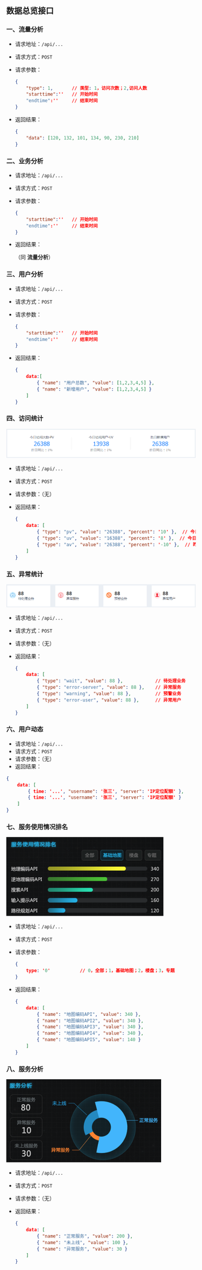 ## 数据总览接口

### 一、流量分析

* 请求地址：`/api/...`

* 请求方式：`POST`

* 请求参数：

  ```json
  {
      "type": 1,       // 类型: 1，访问次数；2,访问人数
      "starttime":''   // 开始时间
      "endtime":''     // 结束时间
  }
  ```

* 返回结果：

  ```json
  {
      "data": [120, 132, 101, 134, 90, 230, 210]
  }
  ```

  

### 二、业务分析

* 请求地址：`/api/...`

* 请求方式：`POST`

* 请求参数： 

  ```json
  {
      "starttime":''   // 开始时间
      "endtime":''     // 结束时间
  }
  ```

* 返回结果：

  （同 **流量分析**）



### 三、用户分析

- 请求地址：`/api/...`
- 请求方式：`POST`

- 请求参数： 

  ```json
  {
      "starttime":''   // 开始时间
      "endtime":''     // 结束时间
  }
  ```

- 返回结果：

  ```json
  {
      data:[
          { "name": "用户总数", "value": [1,2,3,4,5] },
          { "name": "新增用户", "value": [1,2,3,4,5] }
      ]
  }
  ```

  

### 四、访问统计

![1531187219525](./img/pv.png)

* 请求地址：`/api/...`

* 请求方式：`POST`

* 请求参数：（无）

* 返回结果：

  ```json
  {
      data: [
          { "type": "pv", "value": "26388", "percent": '10' },  // 今日访问次数-PV
          { "type": "uv", "value": "16388", "percent": '8' },  // 今日访问用户-UV
          { "type": "av", "value": "26388", "percent": '-10' },  // 昨日新增用户
      ]
  }
  ```

  

### 五、异常统计

![1531187781854](./img/yc.png)

- 请求地址：`/api/...`

- 请求方式：`POST`

- 请求参数：（无）

- 返回结果：

  ```json
  {
      data: [
          { "type": "wait", "value": 88 },            // 待处理业务
          { "type": "error-server", "value": 88 },    // 异常服务
          { "type": "warning", "value": 88 },         // 预警业务
          { "type": "error-user", "value": 88 },      // 异常用户
      ]
  }
  ```



### 六、用户动态

- 请求地址：`/api/...`
- 请求方式：`POST`
- 请求参数：（无）
- 返回结果：

```json
{
    data: [
        { time: '...', "username": '张三', "server": 'IP定位配额' },
        { time: '...', "username": '张三', "server": 'IP定位配额' }
    ]
}
```



### 七、服务使用情况排名

![1531188971565](./img/1531188971565.png)

- 请求地址：`/api/...`

- 请求方式：`POST`

- 请求参数：

  ```json
  {
      type: '0'           // 0，全部；1，基础地图；2，楼盘；3，专题
  }
  ```

- 返回结果：

  ```json
  {
      data: [
          { "name": "地图编码API", "value": 340 },
          { "name": "地图编码API2", "value": 340 },
          { "name": "地图编码API3", "value": 340 },
          { "name": "地图编码API4", "value": 340 },
          { "name": "地图编码API5", "value": 140 }
      ]
  }
  ```

  

### 八、服务分析

![1531189018545](./img/1531189018545.png)

- 请求地址：`/api/...`

- 请求方式：`POST`

- 请求参数：（无）

- 返回结果：

  ```json
  {
      data: [
          { "name": "正常服务", "value": 200 },
          { "name": "未上线", "value": 100 },
          { "name": "异常服务", "value": 30 }
      ]
  }
  ```

  